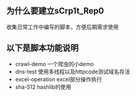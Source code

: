 ## 为什么要建立sCrp1t_Rep0
收集日常工作中编写的脚本，方便后期需求使用

## 以下是脚本功能说明
* crawl-demo 一个爬虫的小demo
* dns-test 使用多线程以及httpcode测试域名存活
* excel-operation excel部分操作执行
* sha-512  hashlib的使用
